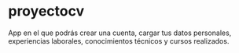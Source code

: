 # proyectocv
App en el que podrás crear una cuenta, cargar tus datos personales, experiencias laborales, conocimientos técnicos y cursos realizados.
